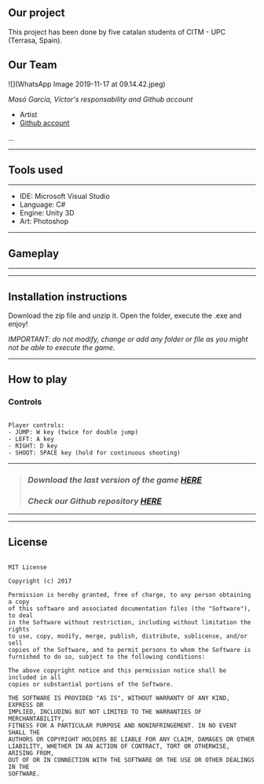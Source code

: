 
## **Our project** 



This project has been done by five catalan students of CITM - UPC (Terrasa, Spain).


## **Our Team**

![](WhatsApp Image 2019-11-17 at 09.14.42.jpeg)

_Masó Garcia, Víctor's responsability and Github account_

* Artist
* [Github account](https://github.com/nintervik)

...

___
## **Tools used**
___

* IDE: Microsoft Visual Studio 
* Language: C#
* Engine: Unity 3D
* Art: Photoshop


___
## **Gameplay**
___


___
## **Installation instructions**

Download the zip file and unzip it. Open the folder, execute the .exe and enjoy!

_IMPORTANT: do not modify, change or add any folder or file as you might not be able to execute the game._
___

## **How to play**


### Controls
~~~~~~~~~~~~~~~

Player controls:
- JUMP: W key (twice for double jump)
- LEFT: A key
- RIGHT: D key
- SHOOT: SPACE key (hold for continuous shooting)

~~~~~~~~~~~~~~~

___

> ### *Download the last version of the game [HERE](https://github.com/nintervik/Temple-Escape/releases/tag/v1.0)*
> ### *Check our Github repository [HERE](https://github.com/nintervik/Temple-Escape)*

***
***

## **License**

~~~~~~~~~~~~~~~

MIT License

Copyright (c) 2017 

Permission is hereby granted, free of charge, to any person obtaining a copy
of this software and associated documentation files (the "Software"), to deal
in the Software without restriction, including without limitation the rights
to use, copy, modify, merge, publish, distribute, sublicense, and/or sell
copies of the Software, and to permit persons to whom the Software is
furnished to do so, subject to the following conditions:

The above copyright notice and this permission notice shall be included in all
copies or substantial portions of the Software.

THE SOFTWARE IS PROVIDED "AS IS", WITHOUT WARRANTY OF ANY KIND, EXPRESS OR
IMPLIED, INCLUDING BUT NOT LIMITED TO THE WARRANTIES OF MERCHANTABILITY,
FITNESS FOR A PARTICULAR PURPOSE AND NONINFRINGEMENT. IN NO EVENT SHALL THE
AUTHORS OR COPYRIGHT HOLDERS BE LIABLE FOR ANY CLAIM, DAMAGES OR OTHER
LIABILITY, WHETHER IN AN ACTION OF CONTRACT, TORT OR OTHERWISE, ARISING FROM,
OUT OF OR IN CONNECTION WITH THE SOFTWARE OR THE USE OR OTHER DEALINGS IN THE
SOFTWARE.

~~~~~~~~~~~~~~~
